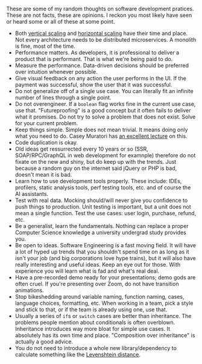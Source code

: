 <!--
title = Thoughts on Software Development Pratices
date = 2024-07-16T04:18:33-06:00
draft = false
-->

These are some of my random thoughts on software development pratices. These are not facts, these are opinions. I reckon you most likely have seen or heard some or all of these at some point.

 - Both [vertical scaling](https://en.wikipedia.org/wiki/Scalability#Vertical_or_scale_up) and [horizontal scaling](https://en.wikipedia.org/wiki/Scalability#Horizontal_or_scale_out) have their time and place. Not every architecture needs to be distributed microservices. A monolith is fine, most of the time.
 - Performance matters. As developers, it is professional to deliver a product that is performant. That is what we're being paid to do.
 - Measure the performance. Data-driven decisions should be preferred over intuition whenever possible.
 - Give visual feedback on any action the user performs in the UI. If the payment was successful, show the user that it was successful.
 - Do not generalize off of a single use case. You can literally fit an infinite number of lines through a single point.
 - Do not overengineer. If a `boolean` flag works fine in the current use case, use that. "Futureproofing" is a good concept but it often fails to deliver what it promises. Do not try to solve a problem that does not exist. Solve for your current problem.
 - Keep things simple. Simple does not mean trivial. It means doing only what you need to do. Casey Muratori has [an excellent lecture](https://youtu.be/Ge3aKEmZcqY) on this.
 - Code duplication is okay.
 - Old ideas get ressurrected every 10 years or so (SSR, SOAP/RPC/GraphQL in web development for examnple) therefore do not fixate on the new and shiny, but do keep up with the trends. Just because a random guy on the internet said jQuery or PHP is bad, doesn't mean it is bad. 
 - Learn how to use development tools properly. These include: IDEs, profilers, static analysis tools, perf testing tools, etc. and of course the AI assistants.
 - Test with real data. Mocking should/will never give you confidence to push things to production. Unit testing is important, but a unit does not mean a single function. Test the use cases: user login, purchase, refund, etc.
 - Be a generalist, learn the fundamentals. Nothing can replace a proper Computer Science knowledge a university undergrad study provides you.
 - Be open to ideas. Software Engineering is a fast moving field. It will have a lot of hyped up trends that you shouldn't spend time on as long as it isn't your job (and big corporations love hype trains), but it will also have really interesting and useful ideas. Keep an eye out for those. With experience you will learn what is fad and what's real deal.
 - Have a pre-recorded demo ready for your presentations; demo gods are often cruel. If you're presenting over Zoom, do not have transition animations.
 - Stop bikeshedding around variable naming, function naming, cases, language choices, formatting, etc. When working in a team, pick a style and stick to that, or if the team is already using one, use that.
 - Usually a series of `if`s or `switch` cases are better than inheritance. The problems people mention about conditionals is often overblown. Inheritance introduces way more bloat for simple use cases. It absolutely has its own time and place. "Composition over inheritance" is actually a good advice.
 - You do not need to introduce a whole new library/dependency to calculate something like the [Levenshtein distance](https://en.wikipedia.org/wiki/Levenshtein_distance).

